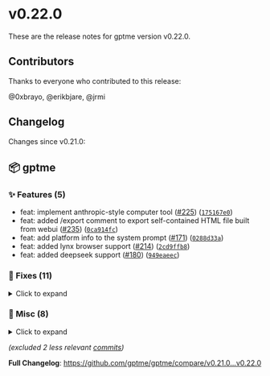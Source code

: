# v0.22.0

These are the release notes for gptme version v0.22.0.

## Contributors

Thanks to everyone who contributed to this release:

@0xbrayo, @erikbjare, @jrmi

## Changelog

Changes since v0.21.0:


## 📦 gptme

### ✨ Features (5)

 - feat: implement anthropic-style computer tool ([#225](https://github.com/gptme/gptme/issues/225)) ([`175167e0`](https://github.com/gptme/gptme/commit/175167e0))
 - feat: added /export comment to export self-contained HTML file built from webui ([#235](https://github.com/gptme/gptme/issues/235)) ([`0ca914fc`](https://github.com/gptme/gptme/commit/0ca914fc))
 - feat: add platform info to the system prompt ([#171](https://github.com/gptme/gptme/issues/171)) ([`0288d33a`](https://github.com/gptme/gptme/commit/0288d33a))
 - feat: added lynx browser support ([#214](https://github.com/gptme/gptme/issues/214)) ([`2cd9ffb8`](https://github.com/gptme/gptme/commit/2cd9ffb8))
 - feat: added deepseek support ([#180](https://github.com/gptme/gptme/issues/180)) ([`949eaeec`](https://github.com/gptme/gptme/commit/949eaeec))

### 🐛 Fixes (11)
<details><summary>Click to expand</summary>
<p>

 - fix: correct Linux distro version in systeminfo prompt ([#239](https://github.com/gptme/gptme/issues/239)) ([`3221145d`](https://github.com/gptme/gptme/commit/3221145d))
 - fix: informative message for agent when permission isn't granted ([#223](https://github.com/gptme/gptme/issues/223)) ([`5ee0f2f2`](https://github.com/gptme/gptme/commit/5ee0f2f2))
 - fix: fixed __version__ looking up old package name ([`f8c296f5`](https://github.com/gptme/gptme/commit/f8c296f5))
 - fix: set `<title>` in export and make sure `/export` command doesn't get saved to log ([`2a5576ad`](https://github.com/gptme/gptme/commit/2a5576ad))
 - fix: improved chat picker (now uses full-width of terminal) ([`32db19df`](https://github.com/gptme/gptme/commit/32db19df))
 - fix: add cli-provided prompts to readline history ([`ffaa109c`](https://github.com/gptme/gptme/commit/ffaa109c))
 - fix: improved reliability of llm.generate_name() ([`b9311036`](https://github.com/gptme/gptme/commit/b9311036))
 - fix: include conversation name in exported chat log ([`abc4928c`](https://github.com/gptme/gptme/commit/abc4928c))
 - fix: changed all Message-generator tools to simply print/return value instead (fixes [#186](https://github.com/gptme/gptme/issues/186), fixes [#187](https://github.com/gptme/gptme/issues/187)) ([`3dcef9fd`](https://github.com/gptme/gptme/commit/3dcef9fd))
 - fix: fixed support for groq (and deepseek?) ([#231](https://github.com/gptme/gptme/issues/231)) ([`cea30cfe`](https://github.com/gptme/gptme/commit/cea30cfe))
 - fix: fixed screenshot() not running if generator not consumed (such as when not last statement in codeblock) ([`65bdb8ad`](https://github.com/gptme/gptme/commit/65bdb8ad))

</p>
</details>

### 🔨 Misc (8)
<details><summary>Click to expand</summary>
<p>

 - chore: bump version to 0.22.0 ([`cdd8c6b2`](https://github.com/gptme/gptme/commit/cdd8c6b2))
 - docs: removed bad computer use example ([`66898b23`](https://github.com/gptme/gptme/commit/66898b23))
 - tests: fixed blinking test due to changed working dir ([`40d1a5d7`](https://github.com/gptme/gptme/commit/40d1a5d7))
 - docs: add installing from source instructions to contributing guide ([#236](https://github.com/gptme/gptme/issues/236)) ([`4665f499`](https://github.com/gptme/gptme/commit/4665f499))
 - format: s/whitelist/allowlist ([`e77cd4ef`](https://github.com/gptme/gptme/commit/e77cd4ef))
 - docs: add mention of configuration file on providers page ([`16f8254e`](https://github.com/gptme/gptme/commit/16f8254e))
 - docs: fixed incorrect local/ollama/... provider prefix ([`3eb6f8f4`](https://github.com/gptme/gptme/commit/3eb6f8f4))
 - docs: improved note about outdated demos ([`cdce6373`](https://github.com/gptme/gptme/commit/cdce6373))

</p>
</details>

*(excluded 2 less relevant [commits](https://github.com/gptme/gptme/compare/v0.21.0...v0.22.0))*

**Full Changelog**: https://github.com/gptme/gptme/compare/v0.21.0...v0.22.0
